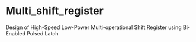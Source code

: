 # Multi_shift_register
 Design of High-Speed Low-Power Multi-operational Shift Register using Bi-Enabled Pulsed Latch
